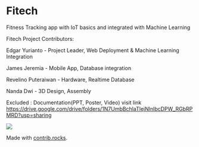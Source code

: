 # Fitech
Fitness Tracking app with IoT basics and integrated with Machine Learning

Fitech Project Contributors:

Edgar Yurianto      - Project Leader, Web Deployment & Machine Learning Integration

James Jeremia       - Mobile App, Database integration

Revelino Puteraiwan - Hardware, Realtime Database

Nanda Dwi           - 3D Design, Assembly

Excluded : Documentation(PPT, Poster, Video) visit link https://drive.google.com/drive/folders/1N7UmbBchlaTlejNlnIbcDPW_RGbRPMRD?usp=sharing

<a href="https://github.com/jamesjeremia29/Fitech/graphs/contributors">
  <img src="https://contrib.rocks/image?repo=jamesjeremia29/Fitech" />
</a>

Made with [contrib.rocks](https://contrib.rocks).
